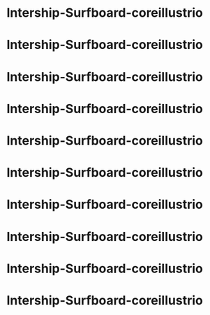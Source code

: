# Intership-Surfboard-coreillustrio
# Intership-Surfboard-coreillustrio
# Intership-Surfboard-coreillustrio
# Intership-Surfboard-coreillustrio
# Intership-Surfboard-coreillustrio
# Intership-Surfboard-coreillustrio
# Intership-Surfboard-coreillustrio
# Intership-Surfboard-coreillustrio
# Intership-Surfboard-coreillustrio
# Intership-Surfboard-coreillustrio
